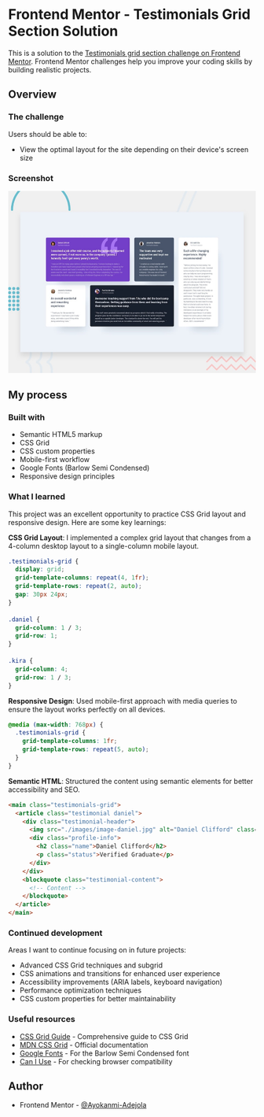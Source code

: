 # Frontend Mentor - Testimonials Grid Section Solution

This is a solution to the [Testimonials grid section challenge on Frontend Mentor](https://www.frontendmentor.io/challenges/testimonials-grid-section-Nnw6J7Un7). Frontend Mentor challenges help you improve your coding skills by building realistic projects.



## Overview

### The challenge

Users should be able to:

- View the optimal layout for the site depending on their device's screen size

### Screenshot

![Design preview for the Testimonials grid section coding challenge](./preview.jpg)


## My process

### Built with

- Semantic HTML5 markup
- CSS Grid
- CSS custom properties
- Mobile-first workflow
- Google Fonts (Barlow Semi Condensed)
- Responsive design principles

### What I learned

This project was an excellent opportunity to practice CSS Grid layout and responsive design. Here are some key learnings:

**CSS Grid Layout**: I implemented a complex grid layout that changes from a 4-column desktop layout to a single-column mobile layout.

```css
.testimonials-grid {
  display: grid;
  grid-template-columns: repeat(4, 1fr);
  grid-template-rows: repeat(2, auto);
  gap: 30px 24px;
}

.daniel {
  grid-column: 1 / 3;
  grid-row: 1;
}

.kira {
  grid-column: 4;
  grid-row: 1 / 3;
}
```

**Responsive Design**: Used mobile-first approach with media queries to ensure the layout works perfectly on all devices.

```css
@media (max-width: 768px) {
  .testimonials-grid {
    grid-template-columns: 1fr;
    grid-template-rows: repeat(5, auto);
  }
}
```

**Semantic HTML**: Structured the content using semantic elements for better accessibility and SEO.

```html
<main class="testimonials-grid">
  <article class="testimonial daniel">
    <div class="testimonial-header">
      <img src="./images/image-daniel.jpg" alt="Daniel Clifford" class="profile-image">
      <div class="profile-info">
        <h2 class="name">Daniel Clifford</h2>
        <p class="status">Verified Graduate</p>
      </div>
    </div>
    <blockquote class="testimonial-content">
      <!-- Content -->
    </blockquote>
  </article>
</main>
```

### Continued development

Areas I want to continue focusing on in future projects:

- Advanced CSS Grid techniques and subgrid
- CSS animations and transitions for enhanced user experience
- Accessibility improvements (ARIA labels, keyboard navigation)
- Performance optimization techniques
- CSS custom properties for better maintainability

### Useful resources

- [CSS Grid Guide](https://css-tricks.com/snippets/css/complete-guide-grid/) - Comprehensive guide to CSS Grid
- [MDN CSS Grid](https://developer.mozilla.org/en-US/docs/Web/CSS/CSS_Grid_Layout) - Official documentation
- [Google Fonts](https://fonts.google.com/) - For the Barlow Semi Condensed font
- [Can I Use](https://caniuse.com/) - For checking browser compatibility

## Author

- Frontend Mentor - [@Ayokanmi-Adejola](https://www.frontendmentor.io/profile/Ayokanmi-Adejola)
